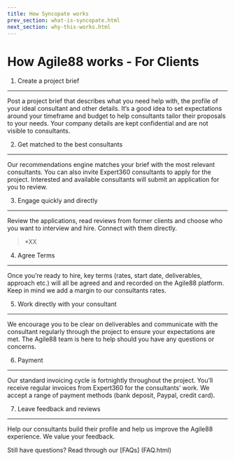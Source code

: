 ```yaml
---
title: How Syncopate works
prev_section: what-is-syncopate.html
next_section: why-this-works.html
---
```


How Agile88 works - For Clients
===================

1. Create a project brief
-----------------------

Post a project brief that describes what you need help with, the profile of your ideal consultant and other details. It’s a good idea to set expectations around your timeframe and budget to help consultants tailor their proposals to your needs. Your company details are kept confidential and are not visible to consultants.

2. Get matched to the best consultants
-------------------

Our recommendations engine matches your brief with the most relevant consultants. You can also invite Expert360 consultants to apply for the project. Interested and available consultants will submit an application for you to review.

3. Engage quickly and directly
---------------------------

Review the applications, read reviews from former clients and choose who you want to interview and hire. Connect with them directly.

> *XX


4. Agree Terms
------------------

Once you’re ready to hire, key terms (rates, start date, deliverables, approach etc.) will all be agreed and and recorded on the Agile88 platform. Keep in mind we add a margin to our consultants rates.


5. Work directly with your consultant
-------------------------------------

We encourage you to be clear on deliverables and communicate with the consultant regularly through the project to ensure your expectations are met. The Agile88 team is here to help should you have any questions or concerns.


6. Payment
-------------------------------------
Our standard invoicing cycle is fortnightly throughout the project. You’ll receive regular invoices from Expert360 for the consultants’ work. We accept a range of payment methods (bank deposit, Paypal, credit card).

7. Leave feedback and reviews
-------------------------------------

Help our consultants build their profile and help us improve the Agile88 experience. We value your feedback.

Still have questions? Read through our [FAQs] (FAQ.html)


